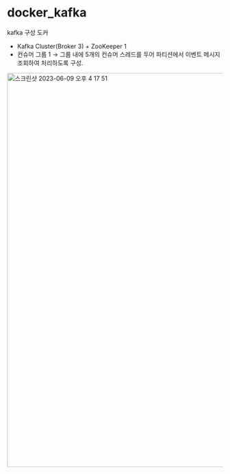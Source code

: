 # docker_kafka

kafka 구성 도커 
- Kafka Cluster(Broker 3) + ZooKeeper 1
- 컨슈머 그룹 1 → 그룹 내에 5개의 컨슈머 스레드를 두어 파티션에서 이벤트 메시지 조회하여 처리하도록 구성.
  
<img width="919" alt="스크린샷 2023-06-09 오후 4 17 51" src="https://github.com/BookermanProject/docker_kafka/assets/68779402/4de3f666-54dd-4c7f-a638-2b9905cc3b96">
